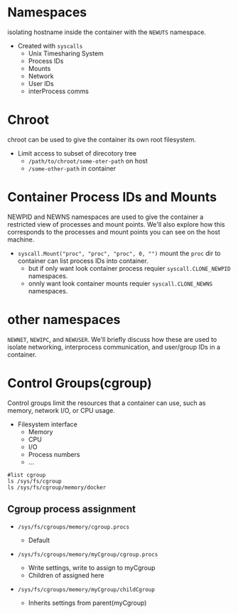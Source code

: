 # Namespaces
isolating hostname inside the container with the `NEWUTS` namespace.
- Created with `syscalls`
    - Unix Timesharing System
    - Process IDs
    - Mounts
    - Network
    - User IDs
    - interProcess comms

# Chroot

chroot can be used to give the container its own root filesystem.

- Limit access to subset of direcotory tree
    - `/path/to/chroot/some-oter-path` on host
    - `/some-other-path` in container

# Container Process IDs and Mounts
NEWPID and NEWNS namespaces are used to give the container a restricted view of processes and mount points. We'll also explore how this corresponds to the processes and mount points you can see on the host machine.
- `syscall.Mount("proc", "proc", "proc", 0, "")` mount the `proc` dir to container can list process IDs into container.
    - but if only want look container process requier `syscall.CLONE_NEWPID` namespaces.
    - onnly want look container mounts requier `syscall.CLONE_NEWNS` namespaces.


# other namespaces
`NEWNET`, `NEWIPC`, and `NEWUSER`. We'll briefly discuss how these are used to isolate networking, interprocess communication, and user/group IDs in a container.

# Control Groups(cgroup)
Control groups limit the resources that a container can use, such as memory, network I/O, or CPU usage.
- Filesystem interface
    - Memory
    - CPU
    - I/O
    - Process numbers
    - ...

```
#list cgroup
ls /sys/fs/cgroup
ls /sys/fs/cgroup/memory/docker
```
## Cgroup process assignment
- `/sys/fs/cgroups/memory/cgroup.procs`
    - Default

- `/sys/fs/cgroups/memory/myCgroup/cgroup.procs`
    - Write settings, write <pid> to assign <pid> to myCgroup
    - Children of <pid> assigned here

- `/sys/fs/cgroups/memory/myCgroup/childCgroup`
    - Inherits settings from parent(myCgroup)

